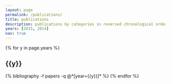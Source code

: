 ```yaml
---
layout: page
permalink: /publications/
title: publications
description: publications by categories in reversed chronological order. generated by jekyll-scholar.
years: [2015, 2014]
nav: true
---
```


<div class="publications">

{% for y in page.years %}
  <h2 class="year">{{y}}</h2>
  {% bibliography -f papers -q @*[year={{y}}]* %}
{% endfor %}

</div>
